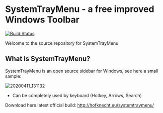 SystemTrayMenu - a free improved Windows Toolbar
=============================================================
[![Build Status](https://dev.azure.com/MarkusHofknecht/SystemTrayMenu/_apis/build/status/Hofknecht.SystemTrayMenu?branchName=master)](https://dev.azure.com/MarkusHofknecht/SystemTrayMenu/_build/latest?definitionId=2&branchName=master)

Welcome to the source repository for SystemTrayMenu

What is SystemTrayMenu?
------------------

SystemTrayMenu is an open source sidebar for Windows, see here a small sample:

![20200411_131132](https://user-images.githubusercontent.com/52528841/79042402-efe32200-7bf7-11ea-9af8-cf70e08f9c60.gif)
* Can be completely used by keyboard (Hotkey, Arrows, Search)

Download here latest official build:
http://hofknecht.eu/systemtraymenu/
